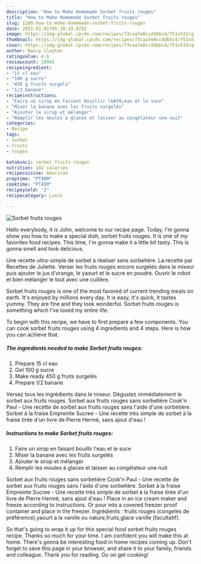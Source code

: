```yaml
---
description: "How to Make Homemade Sorbet fruits rouges"
title: "How to Make Homemade Sorbet fruits rouges"
slug: 1280-how-to-make-homemade-sorbet-fruits-rouges
date: 2021-01-01T05:39:19.075Z
image: https://img-global.cpcdn.com/recipes/73caa7e8ccddbbc4/751x532cq70/sorbet-fruits-rouges-photo-principale-de-la-recette.jpg
thumbnail: https://img-global.cpcdn.com/recipes/73caa7e8ccddbbc4/751x532cq70/sorbet-fruits-rouges-photo-principale-de-la-recette.jpg
cover: https://img-global.cpcdn.com/recipes/73caa7e8ccddbbc4/751x532cq70/sorbet-fruits-rouges-photo-principale-de-la-recette.jpg
author: Nancy Clayton
ratingvalue: 4.6
reviewcount: 19995
recipeingredient:
- "15 cl eau"
- "100 g sucre"
- "450 g fruits surgels"
- "1/2 banane"
recipeinstructions:
- "Faire un sirop en faisant bouillir l&#39;eau et le suce"
- "Mixer la banane avec les fruits surgelés"
- "Ajouter le sirop et mélanger"
- "Remplir les moules à glaces et laisser au congélateur une nuit"
categories:
- Recipe
tags:
- sorbet
- fruits
- rouges

katakunci: sorbet fruits rouges 
nutrition: 182 calories
recipecuisine: American
preptime: "PT40M"
cooktime: "PT45M"
recipeyield: "2"
recipecategory: Lunch

---
```



![Sorbet fruits rouges](https://img-global.cpcdn.com/recipes/73caa7e8ccddbbc4/751x532cq70/sorbet-fruits-rouges-photo-principale-de-la-recette.jpg)

Hello everybody, it is John, welcome to our recipe page. Today, I'm gonna show you how to make a special dish, sorbet fruits rouges. It is one of my favorites food recipes. This time, I'm gonna make it a little bit tasty. This is gonna smell and look delicious.

Une recette ultra-simple de sorbet à réaliser sans sorbetière. La recette par Recettes de Juliette. Verser les fruits rouges encore surgelés dans le mixeur puis ajouter le jus d&#39;orange, le yaourt et le sucre en poudre. Ouvrir le robot et bien mélanger le tout avec une cuillère.

Sorbet fruits rouges is one of the most favored of current trending meals on earth. It's enjoyed by millions every day. It is easy, it's quick, it tastes yummy. They are fine and they look wonderful. Sorbet fruits rouges is something which I've loved my entire life.


To begin with this recipe, we have to first prepare a few components. You can cook sorbet fruits rouges using 4 ingredients and 4 steps. Here is how you can achieve that.

<!--inarticleads1-->

##### The ingredients needed to make Sorbet fruits rouges:

1. Prepare 15 cl eau
1. Get 100 g sucre
1. Make ready 450 g fruits surgelés
1. Prepare 1/2 banane


Versez tous les ingrédients dans le mixeur. Dégustez immédiatement le sorbet aux fruits rouges. Sorbet aux fruits rouges sans sorbetière Cook&#39;n Paul - Une recette de sorbet aux fruits rouges sans l&#39;aide d&#39;une sorbetière. Sorbet à la fraise Empreinte Sucree - Une recette très simple de sorbet à la fraise tirée d&#39;un livre de Pierre Hermé, sans ajout d&#39;eau ! 

<!--inarticleads2-->

##### Instructions to make Sorbet fruits rouges:

1. Faire un sirop en faisant bouillir l&#39;eau et le suce
1. Mixer la banane avec les fruits surgelés
1. Ajouter le sirop et mélanger
1. Remplir les moules à glaces et laisser au congélateur une nuit


Sorbet aux fruits rouges sans sorbetière Cook&#39;n Paul - Une recette de sorbet aux fruits rouges sans l&#39;aide d&#39;une sorbetière. Sorbet à la fraise Empreinte Sucree - Une recette très simple de sorbet à la fraise tirée d&#39;un livre de Pierre Hermé, sans ajout d&#39;eau ! Place in an ice cream maker and freeze according to instructions. Or pour into a covered freezer proof container and place in the freezer. Ingrédients : fruits rouges (congelés de préférence),yaourt a la vanille ou nature,fruits,glace vanille (facultatif). 

So that's going to wrap it up for this special food sorbet fruits rouges recipe. Thanks so much for your time. I am confident you will make this at home. There's gonna be interesting food in home recipes coming up. Don't forget to save this page in your browser, and share it to your family, friends and colleague. Thank you for reading. Go on get cooking!
